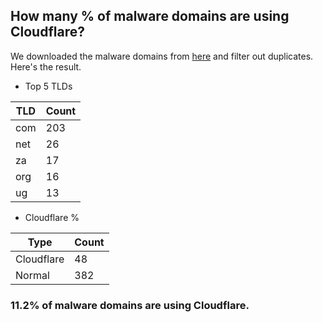 ## How many % of malware domains are using Cloudflare?


We downloaded the malware domains from [here](https://urlhaus.abuse.ch) and filter out duplicates.
Here's the result.


[//]: # (start replacement)


- Top 5 TLDs

| TLD | Count |
| --- | --- |
| com | 203 |
| net | 26 |
| za | 17 |
| org | 16 |
| ug | 13 |


- Cloudflare %

| Type | Count |
| --- | --- |
| Cloudflare | 48 |
| Normal | 382 |


### 11.2% of malware domains are using Cloudflare.